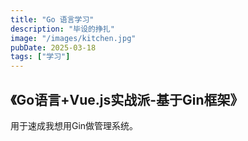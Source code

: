 ```yaml
---
title: "Go 语言学习"
description: "毕设的挣扎"
image: "/images/kitchen.jpg"
pubDate: 2025-03-18
tags: ["学习"]
---
```


## 《Go语言+Vue.js实战派-基于Gin框架》
用于速成我想用Gin做管理系统。